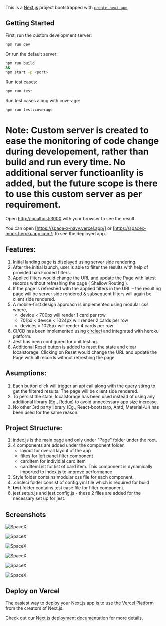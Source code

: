 This is a [Next.js](https://nextjs.org/) project bootstrapped with [`create-next-app`](https://github.com/vercel/next.js/tree/canary/packages/create-next-app).

## Getting Started

First, run the custom development server:

```bash
npm run dev
```

Or run the default server:

```bash
npm run build 
&&
npm start -p <port>
```

Run test cases:

```bash
npm run test
```

Run test cases along with coverage:

```bash
npm run test:coverage
```

# Note: Custom server is created to ease the monitoring of code change during developement, rather than build and run every time. No additional server functioanlity is added, but the future scope is there to use this custom server as per requirement.

Open [http://localhost:3000](http://localhost:3000) with your browser to see the result.

You can open [https://space-x-navy.vercel.app/] or [https://spacex-mock.herokuapp.com/] to see the deployed app.

## Features:
1. Initial landing page is displayed using server side rendering.
2. After the initial launch, user is able to filter the results with help of provided hard-coded filters. 
3. Applied filters would change the URL and update the Page with latest records without refreshing the page ( Shallow Routing ).
4. If the page is refreshed with the applied filters in the URL – the resulting page will be server side rendered & subsequent filters will again be client side rendered.
5. A mobile-first design approach is implemented using modular css where,
    - device < 700px will render 1 card per row
    - 701px < device < 1024px will render 2 cards per row
    - devices > 1025px will render 4 cards per row
6. CI/CD has been implemented using [circleci](https://circleci.com/docs/2.0/deployment-integrations/#section=deployment) and integrated with heroku platform.
7. Jest has been configured for unit testing.
8. Additional Reset button is added to reset the state and clear localstorage. Clicking on Reset would change the URL and update the Page with all records without refreshing the page
    

## Asumptions:
1. Each button click will trigger an api call along with the query stirng to get the filtered results. The page will be client side rendered.  
2. To persist the state, localstorage has been used instead of using any additional library (Eg., Redux) to avoid unnecessary app size increase.
3. No other 3rd party library (Eg., React-bootstarp, Antd, Material-UI) has been used for the same reason.

## Project Structure:
1. index.js is the main page and only under "Page" folder under the root.
2. 4 components are added under the component folder.
    - layout for overall layout of the app
    - filtes for left panel filter component
    - cardItem for individial card item
    - cardItemList for list of card item. This component is dynamically imported to index.js to improve performance
3. Style folder contains modular css file for each component.   
4. .circleci folder consist of config.yml file which is required for build
5. __test__ folder contains test case file for filter component.
6. jest.setup.js and jest.config.js - these 2 files are added for the necessary set up for jest.


## Screenshots

![SpaceX](/public/SS_desktop1.png?raw=true "Desktop View")

![SpaceX](/public/SS_desktop2.png?raw=true "Desktop View With Filter Applied")

![SpaceX](/public/SS_tab1.png?raw=true "Tab View")

![SpaceX](/public/SS_mobile1.png?raw=true "Mobile View - Filter")

![SpaceX](/public/SS_mobile2.png?raw=true "Mobile View - Card")

![SpaceX](/public/SS_DesktopLighthouseScore.png?raw=true "Mobile View - Card")


## Deploy on Vercel

The easiest way to deploy your Next.js app is to use the [Vercel Platform](https://vercel.com/import?utm_medium=default-template&filter=next.js&utm_source=create-next-app&utm_campaign=create-next-app-readme) from the creators of Next.js.

Check out our [Next.js deployment documentation](https://nextjs.org/docs/deployment) for more details.

